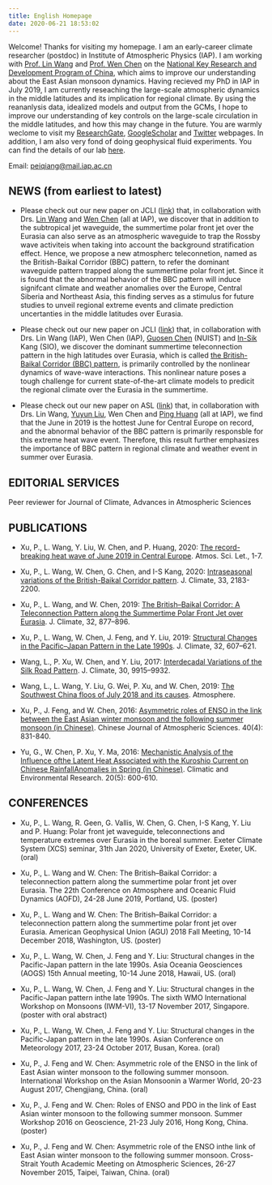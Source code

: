 ```yaml
---
title: English Homepage
date: 2020-06-21 18:53:02
---
```


Welcome! Thanks for visiting my homepage. I am an early-career climate researcher (postdoc) in Institute of Atmospheric Physics (IAP). I am working with [Prof. Lin Wang](http://www.escience.cn/people/LinWangEng/index.html) and [Prof. Wen Chen](https://www.researchgate.net/profile/Wen_Chen13) on the [National Key Research and Development Program of China](http://cmsr.ac.cn/sites/default/files/973/index.html), which aims to improve our understanding about the East Asian monsoon dynamics. Having recieved my PhD in IAP in July 2019, I am currently reseaching the large-scale atmospheric dynamics in the middle latitudes and its implication for regional climate. By using the reananlysis data, idealized models and output from the GCMs, I hope to improve our understanding of key controls on the large-scale circulation in the middle latitudes, and how this may change in the future.  You are warmly weclome to visit my [ResearchGate](https://www.researchgate.net/profile/Peiqiang_Xu), [GoogleScholar](https://scholar.google.com/citations?user=p66mFW4AAAAJ&hl=zh-CN) and [Twitter](https://twitter.com/peiqiang_xu) webpages. In addition, I am also very fond of doing geophysical fluid experiments. You can find the details of our lab [here](http://www.njugfd.org/home.html).

Email: peiqiang@mail.iap.ac.cn



## NEWS (from earliest to latest)

- Please check out our new paper on JCLI ([link](https://journals.ametsoc.org/doi/full/10.1175/JCLI-D-18-0343.1)) that, in collaboration with Drs. [Lin Wang](http://www.escience.cn/people/wangl/index.html) and [Wen Chen](https://www.researchgate.net/profile/Wen_Chen13) (all at IAP), we discover that in addition to the subtropical jet waveguide, the summertime polar front jet over the Eurasia can also serve as an atmospheric waveguide to trap the Rossby wave activiteis when taking into account the background stratification effect. Hence, we propose a new atmospherc teleconnetion, named as the British-Baikal Corridor (BBC) pattern, to refer the dominant waveguide pattern trapped along the summertime polar front jet. Since it is found that the abnormal behavior of the BBC pattern will induce signifcant climate and weather anomalies over the Europe, Central Siberia and Northeast Asia, this finding serves as a stimulus for future studies to unveil regional extreme events and climate prediction uncertanties in the middle latitudes over Eurasia.

- Please check out our new paper on JCLI ([link](https://journals.ametsoc.org/doi/abs/10.1175/JCLI-D-19-0458.1)) that, in collaboration with Drs. Lin Wang (IAP), Wen Chen (IAP), [Guosen Chen](http://klme.nuist.edu.cn/Teacher.aspx?T=003024) (NUIST) and [In-Sik](https://scholar.google.com/citations?user=POeUJi8AAAAJ&hl=th) Kang (SIO), we discover the dominant summertime teleconnection pattern in the high latitudes over Eurasia, which is called [the British-Baikal Corridor (BBC) pattern](https://journals.ametsoc.org/doi/full/10.1175/JCLI-D-18-0343.1), is primarily controlled by the nonlinear dynamics of wave-wave interactions. This nonlinear nature poses a tough challenge for current state-of-the-art climate models to predicit the regional climate over the Eurasia in the summertime.  

- Please check out our new paper on ASL ([link](https://rmets.onlinelibrary.wiley.com/doi/full/10.1002/asl.964)) that, in collaboration with Drs. Lin Wang, [Yuyun Liu](https://www.researchgate.net/profile/Yuyun_Liu?_iepl%5BgeneralViewId%5D=39dRhLBYt1NpBIuhsGxY8TGQboOJbHwqMbRt&_iepl%5Bcontexts%5D%5B0%5D=searchReact&_iepl%5BviewId%5D=09FrpQ7ROVpfA1FxYO2HNYKpDySsJ7R6kldC&_iepl%5BsearchType%5D=researcher&_iepl%5Bdata%5D%5BcountMoreThan20%5D=1&_iepl%5Bdata%5D%5BinteractedWithPosition1%5D=1&_iepl%5Bdata%5D%5BwithoutEnrichment%5D=1&_iepl%5Bposition%5D=1&_iepl%5BrgKey%5D=AC%3A7150520&_iepl%5BinteractionType%5D=profileView), Wen Chen and [Ping Huang](http://www.escience.cn/people/huangping/index.html) (all at IAP), we find that the June in 2019 is the hottest June for Central Europe on record, and the abnormal behavior of the BBC pattern is primarily responsble for this extreme heat wave event. Therefore, this result further emphasizes the importance of BBC pattern in regional climate and weather event in summer over Eurasia.



## EDITORIAL SERVICES

Peer reviewer for Journal of Climate, Advances in Atmospheric Sciences



## PUBLICATIONS

- Xu, P., L. Wang, Y. Liu, W. Chen, and P. Huang, 2020: [The record-breaking heat wave of June 2019 in Central Europe](https://rmets.onlinelibrary.wiley.com/doi/full/10.1002/asl.964). Atmos. Sci. Let., 1-7.

- Xu, P., L. Wang, W. Chen, G. Chen, and I-S Kang, 2020: [Intraseasonal variations of the British-Baikal Corridor pattern](https://journals.ametsoc.org/doi/abs/10.1175/JCLI-D-19-0458.1). J. Climate, 33, 2183-2200.

- Xu, P., L. Wang, and W. Chen, 2019: [The British–Baikal Corridor: A Teleconnection Pattern along the Summertime Polar Front Jet over Eurasia](https://journals.ametsoc.org/doi/full/10.1175/JCLI-D-18-0343.1). J. Climate, 32, 877–896.

- Xu, P., L. Wang, W. Chen, J. Feng, and Y. Liu, 2019: [Structural Changes in the Pacific–Japan Pattern in the Late 1990s](https://journals.ametsoc.org/doi/full/10.1175/JCLI-D-18-0123.1). J. Climate, 32, 607–621.

- Wang, L., P. Xu, W. Chen, and Y. Liu, 2017: [Interdecadal Variations of the Silk Road Pattern](https://journals.ametsoc.org/doi/full/10.1175/JCLI-D-17-0340.1). J. Climate, 30, 9915–9932.

- Wang, L., L. Wang, Y. Liu, G. Wei, P. Xu, and W. Chen, 2019: [The Southwest China floos of July 2018 and its causes](https://www.mdpi.com/2073-4433/10/5/247?type=check_update&versi1). Atmosphere.

- Xu, P., J. Feng, and W. Chen, 2016: [Asymmetric roles of ENSO in the link between the East Asian winter monsoon and the following summer monsoon (in Chinese)](http://www.dqkxqk.ac.cn/dqkx/dqkx/ch/reader/view_abstract.aspx?file_no=20160413). Chinese Journal of Atmospheric Sciences. 40(4): 831-840.

- Yu, G., W. Chen, P. Xu, Y. Ma, 2016: [Mechanistic Analysis of the Influence ofthe Latent Heat Associated with the Kuroshio Current on Chinese RainfallAnomalies in Spring (in Chinese)](http://www.dqkxqk.ac.cn/qhhj/qhhj/ch/reader/view_abstract.aspx?file_no=20150511&flag=1). Climatic and Environmental Research. 20(5): 600-610.



## CONFERENCES


- Xu, P., L. Wang, R. Geen, G. Vallis, W. Chen, G. Chen, I-S Kang, Y. Liu and P. Huang: Polar front jet waveguide, teleconnections and temperature extremes over Eurasia in the boreal summer. Exeter Climate System (XCS) seminar, 31th Jan 2020, University of Exeter, Exeter, UK. (oral)

- Xu, P., L. Wang and W. Chen: The British–Baikal Corridor: a teleconnection pattern along the summertime polar front jet over Eurasia. The 22th Conference on Atmosphere and Oceanic Fluid Dynamics (AOFD), 24-28 June 2019, Portland, US. (poster)

- Xu, P., L. Wang and W. Chen: The British–Baikal Corridor: a teleconnection pattern along the summertime polar front jet over Eurasia. American Geophysical Union (AGU) 2018 Fall Meeting, 10-14 December 2018, Washington, US. (poster)

- Xu, P., L. Wang, W. Chen, J. Feng and Y. Liu: Structural changes in the Pacific-Japan pattern in the late 1990s. Asia Oceania Geosciences (AOGS) 15th Annual meeting, 10-14 June 2018, Hawaii, US. (oral)

- Xu, P., L. Wang, W. Chen, J. Feng and Y. Liu: Structural changes in the Pacific-Japan pattern inthe late 1990s. The sixth WMO International Workshop on Monsoons (IWM-VI), 13-17 November 2017, Singapore. (poster with oral abstract)

- Xu, P., L. Wang, W. Chen, J. Feng and Y. Liu: Structural changes in the Pacific-Japan pattern in the late 1990s. Asian Conference on Meteorology 2017, 23-24 October 2017, Busan, Korea. (oral)

- Xu, P., J. Feng and W. Chen: Asymmetric role of the ENSO in the link of East Asian winter monsoon to the following summer monsoon. International Workshop on the Asian Monsoonin a Warmer World, 20-23 August 2017, Chengjiang, China. (oral)

- Xu, P., J. Feng and W. Chen: Roles of ENSO and PDO in the link of East Asian winter monsoon to the following summer monsoon. Summer Workshop 2016 on Geoscience, 21-23 July 2016, Hong Kong, China. (poster)

- Xu, P., J. Feng and W. Chen: Asymmetric role of the ENSO inthe link of East Asian winter monsoon to the following summer monsoon. Cross-Strait Youth Academic Meeting on Atmospheric Sciences, 26-27 November 2015, Taipei, Taiwan, China. (oral)

